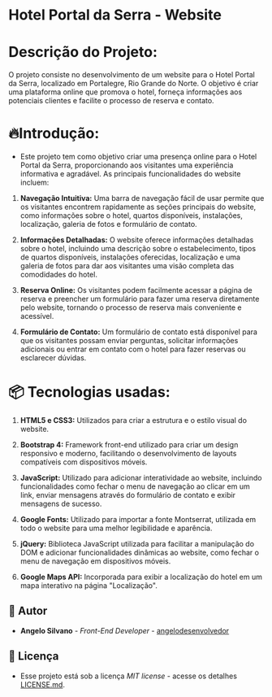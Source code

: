 # Hotel Portal da Serra - Website

# Descrição do Projeto:
O projeto consiste no desenvolvimento de um website para o Hotel Portal da Serra, localizado em Portalegre, Rio Grande do Norte. O objetivo é criar uma plataforma online que promova o hotel, forneça informações aos potenciais clientes e facilite o processo de reserva e contato.

# 🔥Introdução:
* Este projeto tem como objetivo criar uma presença online para o Hotel Portal da Serra, proporcionando aos visitantes uma experiência informativa e agradável. As principais funcionalidades do website incluem:

1. **Navegação Intuitiva:** Uma barra de navegação fácil de usar permite que os visitantes encontrem rapidamente as seções principais do website, como informações sobre o hotel, quartos disponíveis, instalações, localização, galeria de fotos e formulário de contato.

2. **Informações Detalhadas:** O website oferece informações detalhadas sobre o hotel, incluindo uma descrição sobre o estabelecimento, tipos de quartos disponíveis, instalações oferecidas, localização e uma galeria de fotos para dar aos visitantes uma visão completa das comodidades do hotel.

3. **Reserva Online:** Os visitantes podem facilmente acessar a página de reserva e preencher um formulário para fazer uma reserva diretamente pelo website, tornando o processo de reserva mais conveniente e acessível.

4. **Formulário de Contato:** Um formulário de contato está disponível para que os visitantes possam enviar perguntas, solicitar informações adicionais ou entrar em contato com o hotel para fazer reservas ou esclarecer dúvidas.

# 📦 Tecnologias usadas:

1. **HTML5 e CSS3:** Utilizados para criar a estrutura e o estilo visual do website.

2. **Bootstrap 4:** Framework front-end utilizado para criar um design responsivo e moderno, facilitando o desenvolvimento de layouts compatíveis com dispositivos móveis.

3. **JavaScript:** Utilizado para adicionar interatividade ao website, incluindo funcionalidades como fechar o menu de navegação ao clicar em um link, enviar mensagens através do formulário de contato e exibir mensagens de sucesso.

4. **Google Fonts:** Utilizado para importar a fonte Montserrat, utilizada em todo o website para uma melhor legibilidade e aparência.

5. **jQuery:** Biblioteca JavaScript utilizada para facilitar a manipulação do DOM e adicionar funcionalidades dinâmicas ao website, como fechar o menu de navegação em dispositivos móveis.

6. **Google Maps API:** Incorporada para exibir a localização do hotel em um mapa interativo na página "Localização".

## 👷 Autor

* **Angelo Silvano** - *Front-End Developer* - [angelodesenvolvedor](https://github.com/angelodesenvolvedor)

## 📄 Licença

* Esse projeto está sob a licença *MIT license* - acesse os detalhes [LICENSE.md](https://github.com/angelodesenvolvedor/HotelPortaldaSerraWebsite/tree/main?tab=MIT-1-ov-file).

